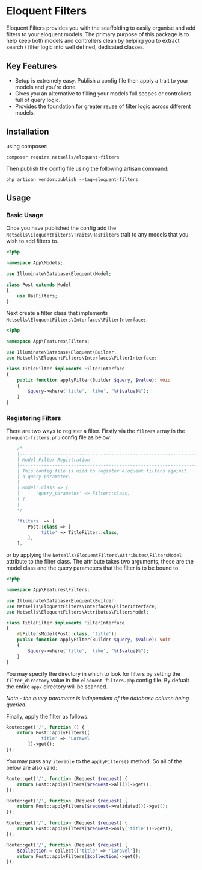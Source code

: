 # Eloquent Filters

Eloquent Filters provides you with the scaffolding to easily organise and add filters to your eloquent models. The primary purpose of this package is to help keep both models and controllers clean by helping you to extract search / filter logic into well defined, dedicated classes.

## Key Features
* Setup is extremely easy. Publish a config file then apply a trait to your models and you're done.
* Gives you an alternative to filling your models full scopes or controllers full of query logic.
* Provides the foundation for greater reuse of filter logic across different models.

## Installation

using composer:

```
composer require netsells/eloquent-filters
```

Then publish the config file using the following artisan command:
```
php artisan vendor:publish --tag=eloquent-filters
```

## Usage

### Basic Usage
Once you have published the config add the `Netsells\EloquentFilters\Traits\HasFilters` trait to any models that you wish to add filters to.

```php
<?php

namespace App\Models;

use Illuminate\Database\Eloquent\Model;

class Post extends Model
{
    use HasFilters;
}
```

Next create a filter class that implements `Netsells\EloquentFilters\Interfaces\FilterInterface;`.

```php
<?php

namespace App\Features\Filters;

use Illuminate\Database\Eloquent\Builder;
use Netsells\EloquentFilters\Interfaces\FilterInterface;

class TitleFilter implements FilterInterface
{
    public function applyFilter(Builder $query, $value): void
    {
        $query->where('title', 'like', "%{$value}%");
    }
}
```

### Registering Filters

There are two ways to register a filter. Firstly via the `filters` array in the `eloquent-filters.php` config file as below:

```php
    /*
    |--------------------------------------------------------------------------
    | Model Filter Registration
    |--------------------------------------------------------------------------
    | This config file is used to register eloquent filters against
    | a query parameter.
    |
    | Model::class => [
    |      'query_parameter' => Filter::class,
    | ],
    |
    */

    'filters' => [
        Post::class => [
            'title' => TitleFilter::class,
        ],
    ],
```

or by applying the `Netsells\EloquentFilters\Attributes\FiltersModel` attribute to the filter class. 
The attribute takes two arguments, these are the model class and the query parameters that the filter is to be bound to.

```php
<?php

namespace App\Features\Filters;

use Illuminate\Database\Eloquent\Builder;
use Netsells\EloquentFilters\Interfaces\FilterInterface;
use Netsells\EloquentFilters\Attributes\FiltersModel;

class TitleFilter implements FilterInterface
{
    #[FiltersModel(Post::class, 'title')]
    public function applyFilter(Builder $query, $value): void
    {
        $query->where('title', 'like', "%{$value}%");
    }
}
```

You may specify the directory in which to look for filters by setting the `filter_directory` value in the `eloquent-filters.php` config file. By defualt the entire `app/` directory will be scanned.

*Note - the query parameter is independent of the database column being queried.*

Finally, apply the filter as follows.

```php
Route::get('/', function () {
    return Post::applyFilters([
            'title' => 'Laravel'
        ])->get();
});
```

You may pass any `iterable` to the `applyFilters()` method. So all of the below are also valid:

```php
Route::get('/', function (Request $request) {
    return Post::applyFilters($request->all())->get();
});
```

```php
Route::get('/', function (Request $request) {
    return Post::applyFilters($request->validated())->get();
});
```

```php
Route::get('/', function (Request $request) {
    return Post::applyFilters($request->only('title'))->get();
});
```

```php
Route::get('/', function (Request $request) {
    $collection = collect(['title' => 'laravel']);
    return Post::applyFilters($collection)->get();
});
```